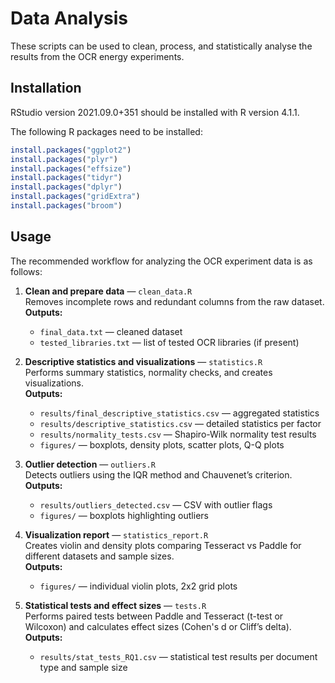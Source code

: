 # Data Analysis

These scripts can be used to clean, process, and statistically analyse the results from the OCR energy experiments.

## Installation

RStudio version 2021.09.0+351 should be installed with R version 4.1.1.

The following R packages need to be installed:

```r
install.packages("ggplot2")
install.packages("plyr")
install.packages("effsize")
install.packages("tidyr")
install.packages("dplyr")
install.packages("gridExtra")
install.packages("broom")
```
## Usage

The recommended workflow for analyzing the OCR experiment data is as follows:

1. **Clean and prepare data** — `clean_data.R`  
   Removes incomplete rows and redundant columns from the raw dataset.  
   **Outputs:**  
   - `final_data.txt` — cleaned dataset  
   - `tested_libraries.txt` — list of tested OCR libraries (if present)

2. **Descriptive statistics and visualizations** — `statistics.R`  
   Performs summary statistics, normality checks, and creates visualizations.  
   **Outputs:**  
   - `results/final_descriptive_statistics.csv` — aggregated statistics  
   - `results/descriptive_statistics.csv` — detailed statistics per factor  
   - `results/normality_tests.csv` — Shapiro-Wilk normality test results  
   - `figures/` — boxplots, density plots, scatter plots, Q-Q plots

3. **Outlier detection** — `outliers.R`  
   Detects outliers using the IQR method and Chauvenet’s criterion.  
   **Outputs:**  
   - `results/outliers_detected.csv` — CSV with outlier flags  
   - `figures/` — boxplots highlighting outliers

4. **Visualization report** — `statistics_report.R`  
   Creates violin and density plots comparing Tesseract vs Paddle for different datasets and sample sizes.  
   **Outputs:**  
   - `figures/` — individual violin plots, 2x2 grid plots

5. **Statistical tests and effect sizes** — `tests.R`  
   Performs paired tests between Paddle and Tesseract (t-test or Wilcoxon) and calculates effect sizes (Cohen's d or Cliff’s delta).  
   **Outputs:**  
   - `results/stat_tests_RQ1.csv` — statistical test results per document type and sample size
